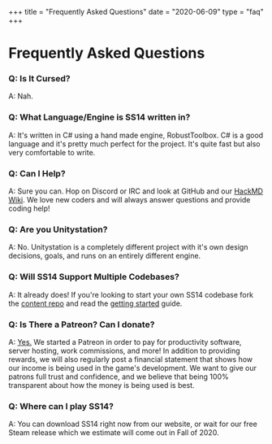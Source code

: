 +++
title = "Frequently Asked Questions"
date = "2020-06-09"
type = "faq"
+++

# Frequently Asked Questions

### Q: Is It Cursed?

A: Nah.

### Q: What Language/Engine is SS14 written in?

A: It's written in C# using a hand made engine, RobustToolbox. C# is a good language and it's pretty much perfect for the project. It's quite fast but also very comfortable to write.

### Q: Can I Help?

A: Sure you can. Hop on Discord or IRC and look at GitHub and our [HackMD Wiki](https://hackmd.io/@ss14/docs/%2FvJp0-PyuSNeWMb5GA00B4Q). We love new coders and will always answer questions and provide coding help!

### Q: Are you Unitystation?

A: No. Unitystation is a completely different project with it's own design decisions, goals, and runs on an entirely different engine.

### Q: Will SS14 Support Multiple Codebases?

A: It already does! If you're looking to start your own SS14 codebase fork the [content repo](https://github.com/space-wizards/space-station-14) and read the [getting started](https://hackmd.io/@ss14/docs/%2FBZkI4RlUQbm09QWrXCZ3kg) guide.

### Q: Is There a Patreon? Can I donate?

A: [Yes.](https://github.com/space-wizards/space-station-14) We started a Patreon in order to pay for productivity software, server hosting, work commissions, and more! In addition to providing rewards, we will also regularly post a financial statement that shows how our income is being used in the game's development. We want to give our patrons full trust and confidence, and we believe that being 100% transparent about how the money is being used is best.

### Q: Where can I play SS14?

A: You can download SS14 right now from our website, or wait for our free Steam release which we estimate will come out in Fall of 2020.
